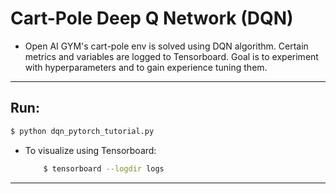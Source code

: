# Cart-Pole Deep Q Network (DQN)
* Open AI GYM's cart-pole env is solved using DQN algorithm. Certain metrics and variables are logged to Tensorboard. Goal is to experiment with hyperparameters and to gain experience tuning them.

---
## Run:
```bash
$ python dqn_pytorch_tutorial.py
```
* To visualize using Tensorboard:
    ```bash
        $ tensorboard --logdir logs
    ```

---

